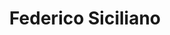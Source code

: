 ---
# Display name
title: Federico Siciliano

# Username (this should match the folder name)
authors:
- federico-siciliano

# Is this the primary user of the site?
superuser: false

# Role/position
role: PhD Student in Data Science

# Organizations/Affiliations
organizations:
- name: Sapienza University of Rome
  url: "https://www.di.uniroma1.it/en"

# Short bio (displayed in user profile at end of posts)
# bio:

# interests:
# - travelling
# - swimming & skiing (actually, _any_ sport!)
# - riding motorbike

education:
  courses:
  - course: PhD in Data Science
    institution: Sapienza University of Rome, Italy
    year: 2024 (expected)
  - course: MSc in Data Science
    institution: Sapienza University of Rome, Italy
    year: 2019
  - course: BSc in Management Statistics
    institution: Sapienza University of Rome, Italy
    year: 2017

# Social/Academic Networking
# For available icons, see: https://sourcethemes.com/academic/docs/widgets/#icons
#   For an email link, use "fas" icon pack, "envelope" icon, and a link in the
#   form "mailto:your-email@example.com" or "#contact" for contact widget.
social:
- icon: envelope
  icon_pack: fas
  link: 'mailto:siciliano@diag.uniroma1.it'  # For a direct email link, use "mailto:your-email@example.com".
- icon: home
  icon_pack: fas
  link: https://rstless-lab.netlify.app/authors/siciliano/
# - icon: twitter
#   icon_pack: fab
#   link: https://twitter.com/rarinpear
- icon: linkedin
  icon_pack: fab
  link: https://www.linkedin.com/in/federico-siciliano-1b5809195
- icon: google-scholar
  icon_pack: ai
  link: https://scholar.google.com/citations?user=zNapfMcAAAAJ
# - icon: orcid
#   icon_pack: ai
#   link: https://orcid.org/0000-0002-5515-634X
- icon: github
  icon_pack: fab
  link: https://github.com/siciliano-diag
# Link to a PDF of your resume/CV from the About widget.
# To enable, copy your resume/CV to `static/media/cv.pdf` and uncomment the lines below.  
# - icon: cv
#   icon_pack: ai
#   link: media/cv.pdf

# Enter email to display Gravatar (if Gravatar enabled in Config)
#email: "gabriele.tolomei@gmail.com"
  
# Organizational groups that you belong to (for People widget)
#   Set this to `[]` or comment out if you are not using People widget.  
user_groups:
- Collaborators
---